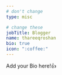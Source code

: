 ```yaml
---
# don't change
type: misc

# change these
jobTitle: Blogger
name: thareeqroshan
bio: true
icon: ":coffee:"
---
```


Add your Bio here!:+1: